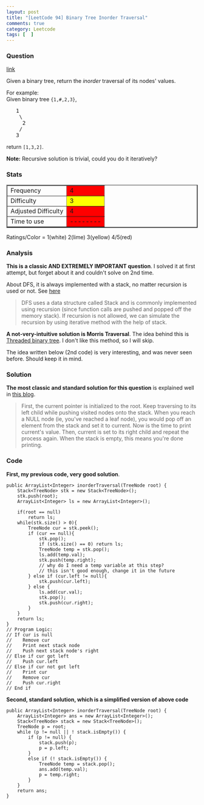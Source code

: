 ```yaml
---
layout: post
title: "[LeetCode 94] Binary Tree Inorder Traversal"
comments: true
category: Leetcode
tags: [  ]
---
```



### Question 
[link](https://oj.leetcode.com/problems/binary-tree-inorder-traversal/)

<div class="question-content">
            <p></p><p>Given a binary tree, return the <i>inorder</i> traversal of its nodes' values.</p>

<p>
For example:<br>
Given binary tree <code>{1,#,2,3}</code>,<br>
</p><pre>   1
    \
     2
    /
   3
</pre>
<p></p>
<p>
return <code>[1,3,2]</code>.
</p>

<p><b>Note:</b> Recursive solution is trivial, could you do it iteratively?</p>

<p></p>
          </div>

### Stats
<table border="2">
	<tr>
		<td>Frequency</td>
		<td bgcolor="red">4</td>
	</tr>
	<tr>
		<td>Difficulty</td>
		<td bgcolor="yellow">3</td>
	</tr>
	<tr>
		<td>Adjusted Difficulty</td>
		<td bgcolor="red">4</td>
	</tr>
	<tr>
		<td>Time to use</td>
		<td bgcolor="red">--------</td>
	</tr>
</table>

Ratings/Color = 1(white) 2(lime) 3(yellow) 4/5(red)

### Analysis

__This is a classic AND EXTREMELY IMPORTANT question__. I solved it at first attempt, but forget about it and couldn't solve on 2nd time. 

About DFS, it is always implemented with a stack, no matter recursion is used or not. See [here](http://leetcode.com/2010/09/printing-binary-tree-in-level-order.html) 

> DFS uses a data structure called Stack and is commonly implemented using recursion (since function calls are pushed and popped off the memory stack). If recursion is not allowed, we can simulate the recursion by using iterative method with the help of stack. 

__A not-very-intuitive solution is Morris Traversal__. The idea behind this is [Threaded binary tree](http://en.wikipedia.org/wiki/Threaded_binary_tree). I don't like this method, so I will skip. 

The idea written below (2nd code) is very interesting, and was never seen before. Should keep it in mind. 

### Solution

__The most classic and standard solution for this question__ is explained well in [this blog](http://leetcode.com/2010/04/binary-search-tree-in-order-traversal.html). 

> First, the current pointer is initialized to the root. Keep traversing to its left child while pushing visited nodes onto the stack. When you reach a NULL node (ie, you've reached a leaf node), you would pop off an element from the stack and set it to current. Now is the time to print current's value. Then, current is set to its right child and repeat the process again. When the stack is empty, this means you're done printing.

### Code

__First, my previous code, very good solution__.

    public ArrayList<Integer> inorderTraversal(TreeNode root) {
        Stack<TreeNode> stk = new Stack<TreeNode>();
        stk.push(root);
        ArrayList<Integer> ls = new ArrayList<Integer>();
        
        if(root == null)
            return ls;
        while(stk.size() > 0){
            TreeNode cur = stk.peek();
            if (cur == null){
                stk.pop();
                if (stk.size() == 0) return ls;
                TreeNode temp = stk.pop(); 
                ls.add(temp.val);
                stk.push(temp.right);
                // why do I need a temp variable at this step?
                // this isn't good enough, change it in the future
            } else if (cur.left != null){
                stk.push(cur.left);
            } else {
                ls.add(cur.val);
                stk.pop();
                stk.push(cur.right);
            }
        }
        return ls;
    }
    // Program Logic:
    // If cur is null
    //    Remove cur
    //    Print next stack node
    //    Push next stack node's right
    // Else if cur got left
    //    Push cur.left
    // Else if cur not got left
    //    Print cur
    //    Remove cur
    //    Push cur.right
    // End if

__Second, standard solution, which is a simplified version of above code__

    public ArrayList<Integer> inorderTraversal(TreeNode root) {
        ArrayList<Integer> ans = new ArrayList<Integer>();
        Stack<TreeNode> stack = new Stack<TreeNode>();
        TreeNode p = root;
        while (p != null || ! stack.isEmpty()) {
            if (p != null) {
                stack.push(p);
                p = p.left;
            }
            else if (! stack.isEmpty()) {
                TreeNode temp = stack.pop();
                ans.add(temp.val);
                p = temp.right;
            }
        }
        return ans;
    }
